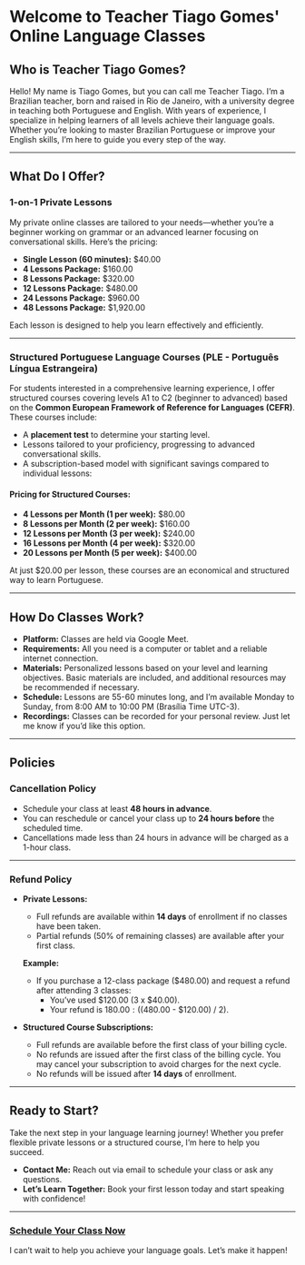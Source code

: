 # Welcome to Teacher Tiago Gomes' Online Language Classes

## Who is Teacher Tiago Gomes?
Hello! My name is Tiago Gomes, but you can call me Teacher Tiago. I’m a Brazilian teacher, born and raised in Rio de Janeiro, with a university degree in teaching both Portuguese and English. With years of experience, I specialize in helping learners of all levels achieve their language goals. Whether you’re looking to master Brazilian Portuguese or improve your English skills, I’m here to guide you every step of the way.

---

## What Do I Offer?

### 1-on-1 Private Lessons
My private online classes are tailored to your needs—whether you’re a beginner working on grammar or an advanced learner focusing on conversational skills. Here’s the pricing:

- **Single Lesson (60 minutes):** $40.00
- **4 Lessons Package:** $160.00
- **8 Lessons Package:** $320.00
- **12 Lessons Package:** $480.00
- **24 Lessons Package:** $960.00
- **48 Lessons Package:** $1,920.00

Each lesson is designed to help you learn effectively and efficiently.

---

### Structured Portuguese Language Courses (PLE - Português Língua Estrangeira)
For students interested in a comprehensive learning experience, I offer structured courses covering levels A1 to C2 (beginner to advanced) based on the **Common European Framework of Reference for Languages (CEFR)**. These courses include:

- A **placement test** to determine your starting level.
- Lessons tailored to your proficiency, progressing to advanced conversational skills.
- A subscription-based model with significant savings compared to individual lessons:

#### Pricing for Structured Courses:
- **4 Lessons per Month (1 per week):** $80.00
- **8 Lessons per Month (2 per week):** $160.00
- **12 Lessons per Month (3 per week):** $240.00
- **16 Lessons per Month (4 per week):** $320.00
- **20 Lessons per Month (5 per week):** $400.00

At just $20.00 per lesson, these courses are an economical and structured way to learn Portuguese.

---

## How Do Classes Work?
- **Platform:** Classes are held via Google Meet.
- **Requirements:** All you need is a computer or tablet and a reliable internet connection.
- **Materials:** Personalized lessons based on your level and learning objectives. Basic materials are included, and additional resources may be recommended if necessary.
- **Schedule:** Lessons are 55-60 minutes long, and I’m available Monday to Sunday, from 8:00 AM to 10:00 PM (Brasília Time UTC-3).
- **Recordings:** Classes can be recorded for your personal review. Just let me know if you’d like this option.

---

## Policies

### Cancellation Policy
- Schedule your class at least **48 hours in advance**.
- You can reschedule or cancel your class up to **24 hours before** the scheduled time.
- Cancellations made less than 24 hours in advance will be charged as a 1-hour class.

---

### Refund Policy
- **Private Lessons:**
  - Full refunds are available within **14 days** of enrollment if no classes have been taken.
  - Partial refunds (50% of remaining classes) are available after your first class.

  **Example:**
  - If you purchase a 12-class package ($480.00) and request a refund after attending 3 classes:
    - You’ve used $120.00 (3 x $40.00).
    - Your refund is $180.00: (($480.00 - $120.00) / 2).

- **Structured Course Subscriptions:**
  - Full refunds are available before the first class of your billing cycle.
  - No refunds are issued after the first class of the billing cycle. You may cancel your subscription to avoid charges for the next cycle.
  - No refunds will be issued after **14 days** of enrollment.

---

## Ready to Start?
Take the next step in your language learning journey! Whether you prefer flexible private lessons or a structured course, I’m here to help you succeed.

- **Contact Me:** Reach out via email to schedule your class or ask any questions.
- **Let’s Learn Together:** Book your first lesson today and start speaking with confidence!

---

### [Schedule Your Class Now](#)

I can’t wait to help you achieve your language goals. Let’s make it happen!

